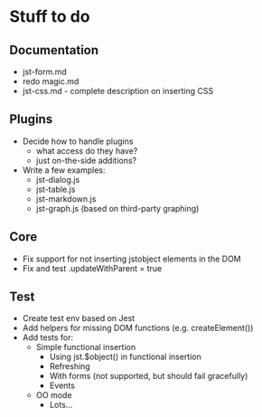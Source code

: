 # Stuff to do

## Documentation

* jst-form.md
* redo magic.md
* jst-css.md - complete description on inserting CSS


## Plugins

* Decide how to handle plugins
  * what access do they have?
  * just on-the-side additions?
* Write a few examples:
  * jst-dialog.js
  * jst-table.js
  * jst-markdown.js
  * jst-graph.js (based on third-party graphing)


## Core

* Fix support for not inserting jstobject elements in the DOM
* Fix and test .updateWithParent = true


## Test

* Create test env based on Jest
* Add helpers for missing DOM functions (e.g. createElement())
* Add tests for:
  * Simple functional insertion
    * Using jst.$object() in functional insertion
    * Refreshing
    * With forms (not supported, but should fail gracefully)
    * Events
  * OO mode
    * Lots...
  

